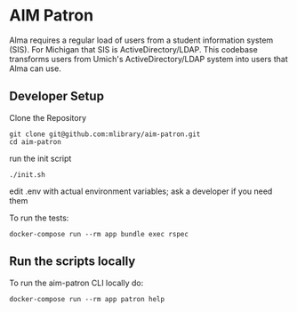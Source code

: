 # AIM Patron

Alma requires a regular load of users from a student information system (SIS).
For Michigan that SIS is ActiveDirectory/LDAP. This codebase transforms users
from Umich's ActiveDirectory/LDAP system into users that Alma can use. 

## Developer Setup

Clone the Repository

```
git clone git@github.com:mlibrary/aim-patron.git
cd aim-patron
```

run the init script

```
./init.sh
```

edit .env with actual environment variables; ask a developer if you need them

To run the tests:
```
docker-compose run --rm app bundle exec rspec
```

## Run the scripts locally

To run the aim-patron CLI locally do:

```
docker-compose run --rm app patron help
```
